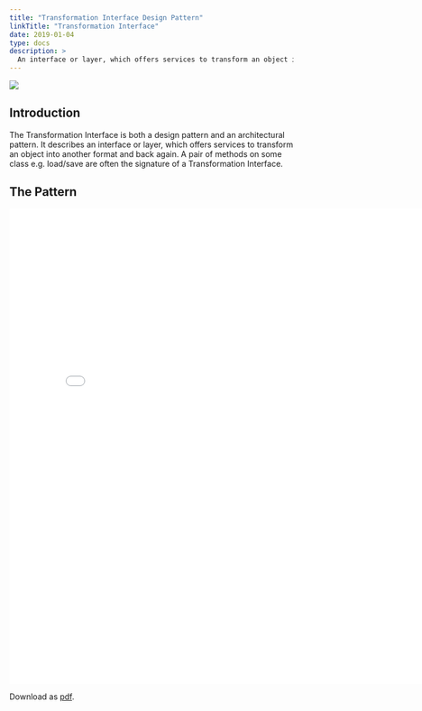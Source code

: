 ```yaml
---
title: "Transformation Interface Design Pattern"
linkTitle: "Transformation Interface"
date: 2019-01-04
type: docs
description: >
  An interface or layer, which offers services to transform an object into another format and back again.
---
```


![](http://www.andypatterns.com/files/71241233039311bgDSC1068.jpg)

## Introduction

The Transformation Interface is both a design pattern and an architectural pattern. It describes an interface or layer, which offers services to transform an object into another format and back again. A pair of methods on some class e.g. load/save are often the signature of a Transformation Interface.

## The Pattern

<iframe src="/files/andybulkatransformationinterfacepattern.html" name="frame1" scrolling="yes" frameborder="yes" align="center" height = "842px" width = "800">
</iframe>


Download as [pdf](/files/pdfs/AndyBulkaTransformationInterfacePattern.pdf).


